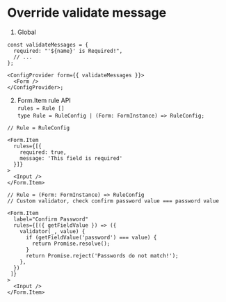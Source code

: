 # Override validate message
1.  Global
```javasciprt
const validateMessages = {
  required: "'${name}' is Required!",
  // ...
};

<ConfigProvider form={{ validateMessages }}>
  <Form />
</ConfigProvider>;
```
2.  Form.Item rule API  
`rules = Rule []`  
`type Rule = RuleConfig | (Form: FormInstance) => RuleConfig;`

```javasciprt
// Rule = RuleConfig

<Form.Item
  rules={[{
    required: true,
    message: 'This field is required'
  }]}  
>
  <Input />
</Form.Item>
```
```javasciprt
// Rule = (Form: FormInstance) => RuleConfig
// Custom validator, check confirm password value === password value

<Form.Item
  label="Confirm Password"
  rules={[({ getFieldValue }) => ({
    validator(_, value) {
      if (getFieldValue('password') === value) {
        return Promise.resolve();
      }
      return Promise.reject('Passwords do not match!');
    },
  })
 ]}  
>
  <Input />
</Form.Item>
```


